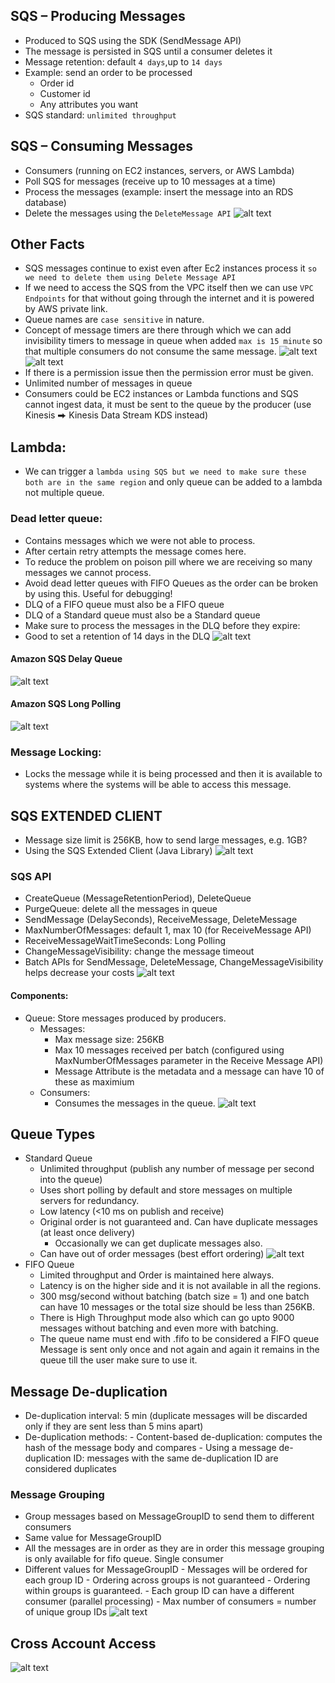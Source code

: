 ## SQS – Producing Messages
- Produced to SQS using the SDK (SendMessage API)
- The message is persisted in SQS until a consumer deletes it
- Message retention: default `4 days`,up to `14 days`
- Example: send an order to be processed
    - Order id
    - Customer id
    - Any attributes you want
- SQS standard: `unlimited throughput`

## SQS – Consuming Messages
- Consumers (running on EC2 instances, servers, or AWS Lambda)
- Poll SQS for messages (receive up to 10 messages at a time)
- Process the messages (example: insert the message into an RDS database)
- Delete the messages using the `DeleteMessage API`
![alt text](image-1.png)
## Other Facts
- SQS messages continue to exist even after Ec2 instances process it `so we need to delete them using Delete Message API`
- If we need to access the SQS from the VPC itself then we can use `VPC Endpoints` for that without going through the internet and it is powered by AWS private link.
- Queue names are `case sensitive` in nature.
- Concept of message timers are there through which we can add invisibility timers to message in queue when added `max is 15 minute` so that multiple consumers do not consume the same message.
![alt text](image-4.png)
![alt text](image-5.png)
- If there is a permission issue then the permission error must be given.
- Unlimited number of messages in queue
- Consumers could be EC2 instances or Lambda functions and SQS cannot ingest data, it must be sent to the queue by the producer (use Kinesis ⮕ Kinesis Data Stream KDS instead)
## Lambda:
- We can trigger a `lambda using SQS but we need to make sure these both are in the same region` and only queue can be added to a lambda not multiple queue.
### Dead letter queue:
- Contains messages which we were not able to process.
- After certain retry attempts the message comes here.
- To reduce the problem on poison pill where we are receiving so many messages we cannot process.
- Avoid dead letter queues with FIFO Queues as the order can be broken by using this.
Useful for debugging!
- DLQ of a FIFO queue must also be a FIFO queue
- DLQ of a Standard queue must also be a Standard queue
- Make sure to process the messages in the DLQ before they expire:
- Good to set a retention of 14 days in the DLQ
![alt text](image-6.png)
#### Amazon SQS Delay Queue
![alt text](image-7.png)
#### Amazon SQS Long Polling
![alt text](image-8.png)
### Message Locking:
- Locks the message while it is being processed and then it is available to systems where the systems will be able to access this message.

## SQS EXTENDED CLIENT
- Message size limit is 256KB, how to send large messages, e.g. 1GB?
- Using the SQS Extended Client (Java Library)
![alt text](image-9.png)
### SQS API

- CreateQueue (MessageRetentionPeriod), DeleteQueue
- PurgeQueue: delete all the messages in queue
- SendMessage (DelaySeconds), ReceiveMessage, DeleteMessage
- MaxNumberOfMessages: default 1, max 10 (for ReceiveMessage API)
- ReceiveMessageWaitTimeSeconds: Long Polling
- ChangeMessageVisibility: change the message timeout
- Batch APIs for SendMessage, DeleteMessage, ChangeMessageVisibility
helps decrease your costs
![alt text](image-10.png)
#### Components:
- Queue: Store messages produced by producers.
    - Messages:
        - Max message size: 256KB
        - Max 10 messages received per batch (configured using MaxNumberOfMessages parameter in the Receive Message API)
        - Message Attribute is the metadata and a  message can have 10 of these as maximium
    - Consumers:
        - Consumes the messages in the queue.
![alt text](image.png)
## Queue Types     
- Standard Queue
    - Unlimited throughput (publish any number of message per second into the queue)
    - Uses short polling by default and store messages on multiple servers for redundancy.
    - Low latency (<10 ms on publish and receive)
    - Original order is not guaranteed and. Can have duplicate messages (at least once delivery)
        - Occasionally we can get duplicate messages also.
    - Can have out of order messages (best effort ordering)
![alt text](image-2.png)
- FIFO Queue
    - Limited throughput and Order is maintained here always.
    - Latency is on the higher side and it is not available in all the regions.
    - 300 msg/second without batching (batch size = 1) and one batch can have 10 messages or the total size should be less than 256KB.
    - There is High Throughput mode also which can go upto 9000 messages without batching and even more with batching.
    - The queue name must end with .fifo to be considered a FIFO queue Message is sent only once and not again and again it remains in the queue till the user make sure to use it.
## Message De-duplication
- De-duplication interval: 5 min (duplicate messages will be discarded only if they are sent less than 5 mins apart)
- De-duplication methods:
        - Content-based de-duplication: computes the hash of the message body and compares
        - Using a message de-duplication ID: messages with the same de-duplication ID are considered duplicates
### Message Grouping
- Group messages based on MessageGroupID to send them to different consumers
- Same value for MessageGroupID
- All the messages are in order as they are in order this message grouping is only available for fifo queue. Single consumer
- Different values for MessageGroupID
        - Messages will be ordered for each group ID
        - Ordering across groups is not guaranteed
            - Ordering within groups is guaranteed.
        - Each group ID can have a different consumer (parallel processing)
        - Max number of consumers = number of unique group IDs
      ![alt text](image-11.png)  
## Cross Account Access
![alt text](image-3.png)